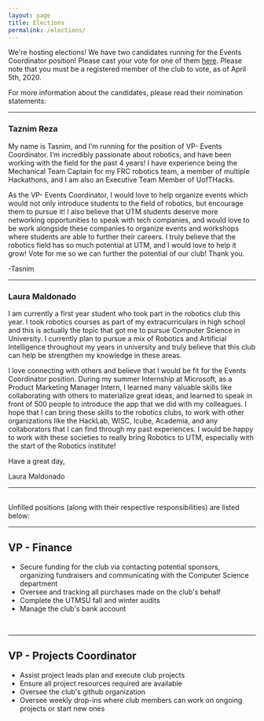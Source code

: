 ```yaml
---
layout: page
title: Elections
permalink: /elections/
---
```


<div align="left">
  <p>We're hosting elections! We have two candidates running for the Events Coordinator position! Please cast your vote for one of them <a href="https://forms.gle/C9B4moqgK1diT9T6A">here</a>. Please note that you must be a registered member of the club to vote, as of April 5th, 2020. </p>
  
  <p> For more information about the candidates, please read their nomination statements: </p>
  <hr>
  <h3>Taznim Reza</h3>
  <p> My name is Tasnim, and I’m running for the position of VP- Events Coordinator. I’m incredibly passionate about robotics, and have been working with the field for the past 4 years! I have experience being the Mechanical Team Captain for my FRC robotics team, a member of multiple Hackathons, and I am also an Executive Team Member of UofTHacks. </p>
  
  <p> As the VP- Events Coordinator, I would love to help organize events which would not only introduce students to the field of robotics, but encourage them to pursue it! I also believe that UTM students deserve more networking opportunities to speak with tech companies, and would love to be work alongside these companies to organize events and workshops where students are able to further their careers. I truly believe that the robotics field has so much potential at UTM, and I would love to help it grow! Vote for me so we can further the potential of our club! Thank you. </p>
  <p>-Tasnim</p>
  
  <hr>
  <h3>Laura Maldonado</h3>
  <p> I am currently a first year student who took part in the robotics club this year. I took robotics courses as part of my extracurriculars in high school and this is actually the topic that got me to pursue Computer Science in  University. I currently plan to pursue a mix of Robotics and Artificial Intelligence throughout my years in university and truly believe that this club can help be strengthen my knowledge in these areas. </p>
  
  <p> I love connecting with others and believe that I would be fit for the Events Coordinator position. During my summer Internship at Microsoft, as a Product Marketing Manager Intern, I learned many valuable skills like collaborating with others to materialize great ideas, and learned to speak in front of 500 people to introduce the app that we did with my colleagues. I hope that I can bring these skills to the robotics clubs, to work with other organizations like the HackLab, WISC, Icube, Academia, and any collaborators that I can find through my past experiences. I would be happy to work with these societies to really bring Robotics to UTM, especially with the start of the Robotics institute! </p>
  
  <p> Have a great day, </p>
  <p> Laura Maldonado </p>
  
  <hr>
  
  
  
  
  
  
<!--   <p>
    As the year is coming to a close, we will need new members to step up and lead the club in the next fall term. The first week of our election cycle will be the nomination period. If you would like to apply to be an exec member of the club, please send in your nomination to our CRO at <strong>fayez.habach@mail.utoronto.ca</strong> by Sunday March 29 at 11:59pm.
  </p>
  <br>
  <p>In your nomination application, you will need to provide the following:</p>
  <ul>
  <li>Full Name</li>
  <li>Student Number</li>
  <li>School email</li>
  <li>A short statement (maximum 100 words) on why you would make a good candidate for the role. This statement will be included on the ballot.</li> 
  </ul> -->
  
  
  <br>
  Unfilled positions (along with their respective responsibilities) are listed below:
  <hr>
  
  <!--<br>
  <h2>Club President</h2>
  <ul>
  <li>Oversee club operations and planning at a high level, ensuring that it is achieving its purpose</li>
  <li>Oversee major decisions in club member structure, finance, communication, event planning, and project planning.</li>
  <li>Complete and attending all UTMSU required forms and meetings (ex. re-recognition, u-life, CCR)</li>
  <li>Communicate and coordinate with the computer science department and the robotics faculty professors</li>
  <li>Communicate and coordinate with MCSS and any other student clubs or societies</li>
  <li>Organize exec meetings</li>
  </ul>
  <br>
  <hr> -->
  
  <h2>VP - Finance</h2>
  <ul>
  <li>Secure funding for the club via contacting potential sponsors, organizing fundraisers and communicating with the Computer Science department</li>
  <li>Oversee and tracking all purchases made on the club's behalf</li>
  <li>Complete the UTMSU fall and winter audits</li>
  <li>Manage the club's bank account</li>
  </ul>
  <br>
  <hr>

  <!-- <h2>VP- Communications</h2>
  <ul>
  <li>Oversee the advertising of the club to the university's student body</li>
  <li>Manage the club's mailing list, slack group, social media accounts and website</li>
  <li>Keep members updated on events and projects</li>
  <li>Work with the Finance VP to maintain communication channels with potential sponsors</li>
  <li>Work with the President to facilitate interactions with other clubs and organizations inside and outside of UTM</li>
  <li>Take minutes during meetings</li>
  </ul>
  <br>
  <hr> -->

  <!-- <h2>VP - Events Coordinator</h2>
  <ul>
  <li>Assist event presenters plan and execute club events.</li>
  <li>Oversee event logistics, such as booking appropriate rooms at appropriate times and working with the VP of Finance to manage any expenses involved</li>
  <li>Help organizing joint activities with other organizations, such as UTMSU, MCSS, or other clubs and societies.</li>
  <li>Plan an annual Robotics Professor Q&A event</li>
  <li>Oversee tabling during UTMSU's Welcome Week and Frost Week</li>
  </ul>
  <br>
  <hr> -->

  <h2>VP - Projects Coordinator</h2>
  <ul>
  <li>Assist project leads plan and execute club projects</li>
  <li>Ensure all project resources required are available</li>
  <li>Oversee the club's github organization</li>
  <li>Oversee weekly drop-ins where club members can work on ongoing projects or start new ones</li>
  </ul>
  
</div>
